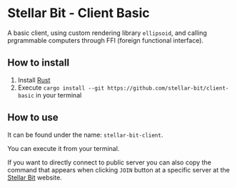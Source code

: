 # Stellar Bit - Client Basic

A basic client, using custom rendering library `ellipsoid`, and calling prgrammable computers through FFI (foreign functional interface).

## How to install
1. Install [Rust](https://rustup.rs/)
2. Execute `cargo install --git https://github.com/stellar-bit/client-basic` in your terminal

## How to use
It can be found under the name: `stellar-bit-client`.

You can execute it from your terminal.

If you want to directly connect to public server you can also copy the command that appears when clicking `JOIN` button at a specific server at the [Stellar Bit](https://stellar-bit.com/) website.

     
